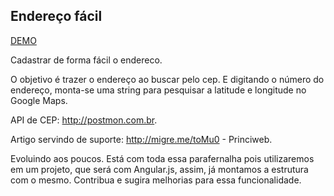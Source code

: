 ## Endereço fácil

[DEMO](http://edoura.github.io/endereco-facil/)

Cadastrar de forma fácil o endereco.

O objetivo é trazer o endereço ao buscar pelo cep. E digitando o número do endereço, monta-se uma string para pesquisar a latitude e longitude no Google Maps.

API de CEP: http://postmon.com.br.

Artigo servindo de suporte: http://migre.me/toMu0 - Princiweb.

Evoluindo aos poucos. Está com toda essa parafernalha pois utilizaremos em um projeto, que será com Angular.js, assim, já montamos a estrutura com o mesmo. Contribua e sugira melhorias para essa funcionalidade.
